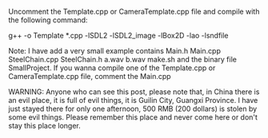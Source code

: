 Uncomment the Template.cpp or CameraTemplate.cpp file and
compile with the following command:

g++ -o Template *.cpp -lSDL2 -lSDL2_image -lBox2D -lao -lsndfile 

Note: 
  I have add a very small example contains Main.h Main.cpp SteelChain.cpp SteelChain.h a.wav b.wav make.sh and the binary file SmallProject. If you wanna compile one of the Template.cpp or CameraTemplate.cpp file, comment the Main.cpp 

WARNING:
  Anyone who can see this post, please note that, in China there is an evil place, it is full of evil things, it is Guilin City, Guangxi Province. 
  I have just stayed there for only one afternoon, 500 RMB (200 dollars) is stolen by some evil things. Please remember this place and never come here or don't stay this place longer.
